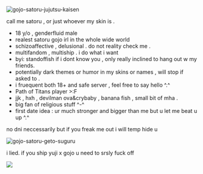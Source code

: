 

![gojo-satoru-jujutsu-kaisen](https://github.com/user-attachments/assets/15f194e7-799b-44ca-83ea-7a80a51faa46)


call me satoru , or just whoever my skin is .
- 18 y/o , genderfluid male
- realest satoru gojo irl in the whole wide world 
- schizoaffective , delusional . do not reality check me .
- multifandom , multiship . i do what i want
- byi: standoffish if i dont know you , only really inclined to hang out w my friends.
- potentially dark themes or humor in my skins or names , will stop if asked to .
- i fruequent both 18+ and safe server , feel free to say hello ^.^
- Path of Titans player >:F
- jjk , hxh , devilman ova&crybaby , banana fish , small bit of mha .
- big fan of religious stuff ^-^ 
- first date idea : ur much stronger and bigger than me but u let me beat u up ^.^

no dni neccessarily but if you freak me out i will temp hide u  

![gojo-satoru-geto-suguru](https://github.com/user-attachments/assets/4a7f6463-1b2e-4a15-9fa3-7bf18b3ab236)

i lied. if you ship yuji x gojo u need to srsly fuck off 

![](https://komarev.com/ghpvc/?username=kurapiika&color=grey)


<!---
kurapiika/kurapiika is a ✨ special ✨ repository because its `README.md` (this file) appears on your GitHub profile.
You can click the Preview link to take a look at your changes.
--->
